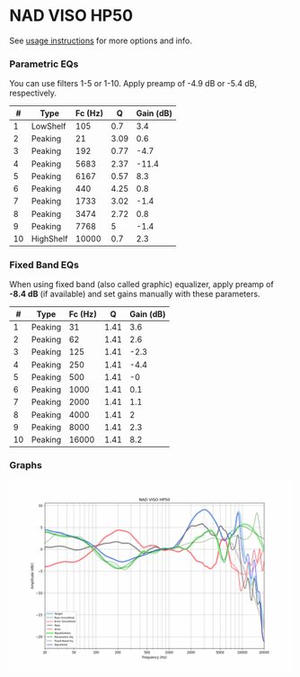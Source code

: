 # NAD VISO HP50
See [usage instructions](https://github.com/jaakkopasanen/AutoEq#usage) for more options and info.

### Parametric EQs
You can use filters 1-5 or 1-10. Apply preamp of -4.9 dB or -5.4 dB, respectively.

|   # | Type      |   Fc (Hz) |    Q |   Gain (dB) |
|-----|-----------|-----------|------|-------------|
|   1 | LowShelf  |       105 | 0.7  |         3.4 |
|   2 | Peaking   |        21 | 3.09 |         0.6 |
|   3 | Peaking   |       192 | 0.77 |        -4.7 |
|   4 | Peaking   |      5683 | 2.37 |       -11.4 |
|   5 | Peaking   |      6167 | 0.57 |         8.3 |
|   6 | Peaking   |       440 | 4.25 |         0.8 |
|   7 | Peaking   |      1733 | 3.02 |        -1.4 |
|   8 | Peaking   |      3474 | 2.72 |         0.8 |
|   9 | Peaking   |      7768 | 5    |        -1.4 |
|  10 | HighShelf |     10000 | 0.7  |         2.3 |

### Fixed Band EQs
When using fixed band (also called graphic) equalizer, apply preamp of **-8.4 dB** (if available) and set gains manually with these parameters.

|   # | Type    |   Fc (Hz) |    Q |   Gain (dB) |
|-----|---------|-----------|------|-------------|
|   1 | Peaking |        31 | 1.41 |         3.6 |
|   2 | Peaking |        62 | 1.41 |         2.6 |
|   3 | Peaking |       125 | 1.41 |        -2.3 |
|   4 | Peaking |       250 | 1.41 |        -4.4 |
|   5 | Peaking |       500 | 1.41 |        -0   |
|   6 | Peaking |      1000 | 1.41 |         0.1 |
|   7 | Peaking |      2000 | 1.41 |         1.1 |
|   8 | Peaking |      4000 | 1.41 |         2   |
|   9 | Peaking |      8000 | 1.41 |         2.3 |
|  10 | Peaking |     16000 | 1.41 |         8.2 |

### Graphs
![](./NAD%20VISO%20HP50.png)

